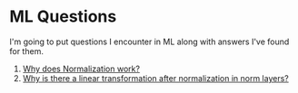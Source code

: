 # ML Questions

I'm going to put questions I encounter in ML along with answers I've found for them.

1. [Why does Normalization work?](Normalization.md#why-does-normalization-work)
2. [Why is there a linear transformation after normalization in norm layers?](Normalization.md#why-is-there-a-linear-transformation-after-normalization-in-norm-layers)